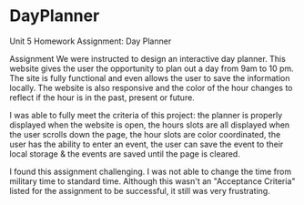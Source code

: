# DayPlanner
Unit 5 Homework Assignment: Day Planner

Assignment
We were instructed to design an interactive day planner. This website gives the user the opportunity to plan out a day from 9am to 10 pm. The site is fully functional and even allows the user to save the information locally. The website is also responsive and the color of the hour changes to reflect if the hour is in the past, present or future.

I was able to fully meet the criteria of this project: the planner is properly displayed when the website is open, the hours slots are all displayed when the user scrolls down the page, the hour slots are color coordinated, the user has the ability to enter an event, the user can save the event to their local storage & the events are saved until the page is cleared.

I found this assignment challenging. I was not able to change the time from military time to standard time. Although this wasn't an "Acceptance Criteria" listed for the assignment to be successful, it still was very frustrating.

